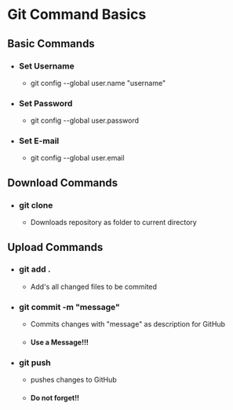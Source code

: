 # Git Command Basics
## Basic Commands
- ### Set Username
  - git config --global user.name "username"
- ### Set Password
  - git config --global user.password <password>
- ### Set E-mail
  - git config --global user.email <email>
## Download Commands
- ### git clone <link>
  - Downloads repository as folder to current directory
## Upload Commands
- ### git add .
  - Add\'s all changed files to be commited
- ### git commit -m "message"
  - Commits changes with "message" as description for GitHub
  - #### Use a Message!!!
- ### git push
  - pushes changes to GitHub
  - #### Do not forget!!
